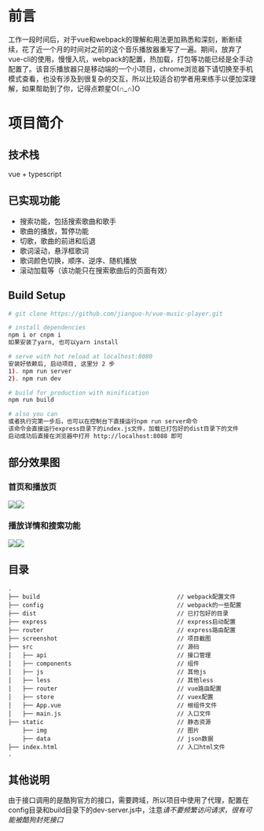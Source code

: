 # 前言

工作一段时间后，对于vue和webpack的理解和用法更加熟悉和深刻，断断续续，花了近一个月的时间对之前的这个音乐播放器重写了一遍。期间，放弃了vue-cli的使用，慢慢入坑，webpack的配置，热加载，打包等功能已经是全手动配置了。该音乐播放器只是移动端的一个小项目，chrome浏览器下请切换至手机模式查看，也没有涉及到很复杂的交互，所以比较适合初学者用来练手以便加深理解，如果帮助到了你，记得点颗星O(∩_∩)O

# 项目简介

## 技术栈

vue + typescript

## 已实现功能

* 搜索功能，包括搜索歌曲和歌手
* 歌曲的播放，暂停功能
* 切歌，歌曲的前进和后退
* 歌词滚动，悬浮框歌词
* 歌词颜色切换，顺序、逆序、随机播放
* 滚动加载等（该功能只在搜索歌曲后的页面有效）

## Build Setup

``` bash
# git clone https://github.com/jianguo-h/vue-music-player.git

# install dependencies
npm i or cnpm i
如果安装了yarn, 也可以yarn install

# serve with hot reload at localhost:8080
安装好依赖后, 启动项目, 这里分 2 步
1). npm run server
2). npm run dev

# build for production with minification
npm run build

# also you can
或者执行完第一步后，也可以在控制台下直接运行npm run server命令
该命令会直接运行express目录下的index.js文件，加载已打包好的dist目录下的文件
启动成功后直接在浏览器中打开 http://localhost:8088 即可
```

## 部分效果图

### 首页和播放页
<img src = "https://github.com/jianguo-h/vue-music-player/blob/master/screenshot/index.gif" /><img src = "https://github.com/jianguo-h/vue-music-player/blob/master/screenshot/whole.gif" />


### 播放详情和搜索功能
<img src = "https://github.com/jianguo-h/vue-music-player/blob/master/screenshot/play-detail.gif" /><img src = "https://github.com/jianguo-h/vue-music-player/blob/master/screenshot/search.gif" />


## 目录

```
.
├── build                                       // webpack配置文件
├── config                                      // webpack的一些配置
├── dist                                        // 已打包好的目录
├── express                                     // express启动配置
├── router                                      // express路由配置
├── screenshot                                  // 项目截图
├── src                                         // 源码
│   ├── api                                     // 接口管理
│   ├── components                              // 组件
│   ├── js                                      // 其他js
│   ├── less                                    // 其他less
│   ├── router                                  // vue路由配置
│   ├── store                                   // vuex配置
│   ├── App.vue                                 // 根组件文件
│   ├── main.js                                 // 入口文件
├── static                                      // 静态资源
    ├── img                                     // 图片
    ├── data                                    // json数据
├── index.html                                  // 入口html文件
.
```

## 其他说明
由于接口调用的是酷狗官方的接口，需要跨域，所以项目中使用了代理，配置在config目录和build目录下的dev-server.js中，注意*请不要频繁访问请求，很有可能被酷狗封死接口*